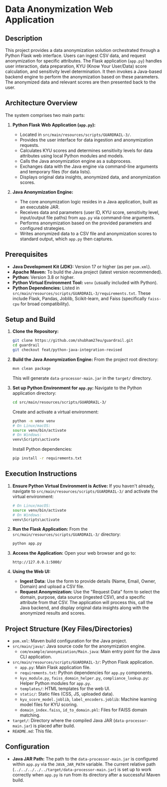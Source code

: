 # Data Anonymization Web Application

## Description

This project provides a data anonymization solution orchestrated through a Python Flask web interface. Users can ingest CSV data, and request anonymization for specific attributes. The Flask application (`app.py`) handles user interaction, data preparation, KYU (Know Your User/Data) score calculation, and sensitivity level determination. It then invokes a Java-based backend engine to perform the anonymization based on these parameters. The anonymized data and relevant scores are then presented back to the user.

## Architecture Overview

The system comprises two main parts:

1.  **Python Flask Web Application (`app.py`):**
    *   Located in `src/main/resources/scripts/GUARDRAIL-3/`.
    *   Provides the user interface for data ingestion and anonymization requests.
    *   Calculates KYU scores and determines sensitivity levels for data attributes using local Python modules and models.
    *   Calls the Java anonymization engine as a subprocess.
    *   Exchanges data with the Java engine via command-line arguments and temporary files (for data lists).
    *   Displays original data insights, anonymized data, and anonymization scores.

2.  **Java Anonymization Engine:**
    *   The core anonymization logic resides in a Java application, built as an executable JAR.
    *   Receives data and parameters (user ID, KYU score, sensitivity level, input/output file paths) from `app.py` via command-line arguments.
    *   Performs anonymization based on the provided parameters and configured strategies.
    *   Writes anonymized data to a CSV file and anonymization scores to standard output, which `app.py` then captures.

## Prerequisites

*   **Java Development Kit (JDK):** Version 17 or higher (as per `pom.xml`).
*   **Apache Maven:** To build the Java project (latest version recommended).
*   **Python:** Version 3.8 or higher.
*   **Python Virtual Environment Tool:** `venv` (usually included with Python).
*   **Python Dependencies:** Listed in `src/main/resources/scripts/GUARDRAIL-3/requirements.txt`. These include Flask, Pandas, Joblib, Scikit-learn, and Faiss (specifically `faiss-cpu` for broad compatibility).

## Setup and Build

1.  **Clone the Repository:**
    ```bash
    git clone https://github.com/shubham27eu/guardrail.git
    cd guardrail
    git checkout feat/python-java-integration-revised
    ```

2.  **Build the Java Anonymization Engine:**
    From the project root directory:
    ```bash
    mvn clean package
    ```
    This will generate `data-processor-main.jar` in the `target/` directory.

3.  **Set up Python Environment for `app.py`:**
    Navigate to the Python application directory:
    ```bash
    cd src/main/resources/scripts/GUARDRAIL-3/
    ```
    Create and activate a virtual environment:
    ```bash
    python -m venv venv
    # On Linux/macOS:
    source venv/bin/activate
    # On Windows:
    venv\Scripts\activate
    ```
    Install Python dependencies:
    ```bash
    pip install -r requirements.txt
    ```

## Execution Instructions

1.  **Ensure Python Virtual Environment is Active:**
    If you haven't already, navigate to `src/main/resources/scripts/GUARDRAIL-3/` and activate the virtual environment:
    ```bash
    # On Linux/macOS:
    source venv/bin/activate
    # On Windows:
    venv\Scripts\activate
    ```

2.  **Run the Flask Application:**
    From the `src/main/resources/scripts/GUARDRAIL-3/` directory:
    ```bash
    python app.py
    ```

3.  **Access the Application:**
    Open your web browser and go to:
    ```
    http://127.0.0.1:5000/
    ```

4.  **Using the Web UI:**
    *   **Ingest Data:** Use the form to provide details (Name, Email, Owner, Domain) and upload a CSV file.
    *   **Request Anonymization:** Use the "Request Data" form to select the domain, purpose, data source (ingested CSV), and a specific attribute from that CSV. The application will process this, call the Java backend, and display original data insights along with the anonymized results and scores.

## Project Structure (Key Files/Directories)

-   `pom.xml`: Maven build configuration for the Java project.
-   `src/main/java/`: Java source code for the anonymization engine.
    -   `com/example/anonymization/Main.java`: Main entry point for the Java CLI application.
-   `src/main/resources/scripts/GUARDRAIL-3/`: Python Flask application.
    -   `app.py`: Main Flask application file.
    -   `requirements.txt`: Python dependencies for `app.py` components.
    -   `kyu_module.py`, `faiss_domain_helper.py`, `compliance_lookup.py`: Helper Python modules for `app.py`.
    -   `templates/`: HTML templates for the web UI.
    -   `static/`: Static files (CSS, JS, uploaded data).
    -   `kyu_score_model.joblib`, `label_encoders.joblib`: Machine learning model files for KYU scoring.
    -   `domain_index.faiss`, `id_to_domain.pkl`: Files for FAISS domain matching.
-   `target/`: Directory where the compiled Java JAR (`data-processor-main.jar`) is placed after build.
-   `README.md`: This file.

## Configuration

*   **Java JAR Path:** The path to the `data-processor-main.jar` is configured within `app.py` via the `JAVA_JAR_PATH` variable. The current relative path (`../../../../../target/data-processor-main.jar`) is set up to work correctly when `app.py` is run from its directory after a successful Maven build.
